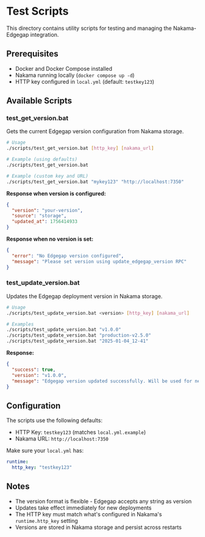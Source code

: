 # Test Scripts

This directory contains utility scripts for testing and managing the Nakama-Edgegap integration.

## Prerequisites

- Docker and Docker Compose installed
- Nakama running locally (`docker compose up -d`)
- HTTP key configured in `local.yml` (default: `testkey123`)

## Available Scripts

### test_get_version.bat
Gets the current Edgegap version configuration from Nakama storage.

```bash
# Usage
./scripts/test_get_version.bat [http_key] [nakama_url]

# Example (using defaults)
./scripts/test_get_version.bat

# Example (custom key and URL)
./scripts/test_get_version.bat "mykey123" "http://localhost:7350"
```

**Response when version is configured:**
```json
{
  "version": "your-version",
  "source": "storage",
  "updated_at": 1756414933
}
```

**Response when no version is set:**
```json
{
  "error": "No Edgegap version configured",
  "message": "Please set version using update_edgegap_version RPC"
}
```

### test_update_version.bat
Updates the Edgegap deployment version in Nakama storage.

```bash
# Usage
./scripts/test_update_version.bat <version> [http_key] [nakama_url]

# Examples
./scripts/test_update_version.bat "v1.0.0"
./scripts/test_update_version.bat "production-v2.5.0"
./scripts/test_update_version.bat "2025-01-04_12-41"
```

**Response:**
```json
{
  "success": true,
  "version": "v1.0.0",
  "message": "Edgegap version updated successfully. Will be used for new deployments immediately."
}
```

## Configuration

The scripts use the following defaults:
- HTTP Key: `testkey123` (matches `local.yml.example`)
- Nakama URL: `http://localhost:7350`

Make sure your `local.yml` has:
```yaml
runtime:
  http_key: "testkey123"
```

## Notes

- The version format is flexible - Edgegap accepts any string as version
- Updates take effect immediately for new deployments
- The HTTP key must match what's configured in Nakama's `runtime.http_key` setting
- Versions are stored in Nakama storage and persist across restarts